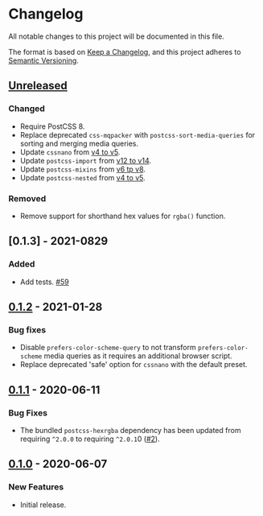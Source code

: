 # Changelog
All notable changes to this project will be documented in this file.

The format is based on [Keep a Changelog](https://keepachangelog.com/en/1.0.0/),
and this project adheres to [Semantic Versioning](https://semver.org/spec/v2.0.0.html).

## [Unreleased]

### Changed

* Require PostCSS 8.
* Replace deprecated `css-mqpacker` with `postcss-sort-media-queries` for sorting and merging media queries.
* Update `cssnano` from [v4 to v5](https://github.com/cssnano/cssnano/releases).
* Update `postcss-import` from [v12 to v14](https://github.com/postcss/postcss-import/blob/14.0.2/CHANGELOG.md).
* Update `postcss-mixins` from [v6 tp v8](https://github.com/postcss/postcss-mixins/blob/8.1.0/CHANGELOG.md).
* Update `postcss-nested` from [v4 to v5](https://github.com/postcss/postcss-nested/blob/5.0.6/CHANGELOG.md).

### Removed

* Remove support for shorthand hex values for `rgba()` function.

## [0.1.3] - 2021-0829

### Added

* Add tests. [#59]

## [0.1.2] - 2021-01-28

### Bug fixes

* Disable `prefers-color-scheme-query` to not transform `prefers-color-scheme` media queries as it requires an additional browser script.
* Replace deprecated 'safe' option for `cssnano` with the default preset.

## [0.1.1] - 2020-06-11

### Bug Fixes

* The bundled `postcss-hexrgba` dependency has been updated from requiring `^2.0.0` to requiring `^2.0.1`0 ([#2](https://github.com/wearerequired/js/issues/2)).

## [0.1.0] - 2020-06-07

### New Features

* Initial release.

[Unreleased]: https://github.com/wearerequired/js/compare/@wearerequired/postcss-config@0.1.2...HEAD
[0.1.2]: https://github.com/wearerequired/js/compare/@wearerequired/postcss-config@0.1.1...@wearerequired/postcss-config@0.1.2
[0.1.1]: https://github.com/wearerequired/js/compare/@wearerequired/postcss-config@0.1.0...@wearerequired/postcss-config@0.1.1
[0.1.0]: https://github.com/wearerequired/js/releases/tag/@wearerequired/postcss-config@0.1.0

[#59]: https://github.com/wearerequired/js/issues/59
